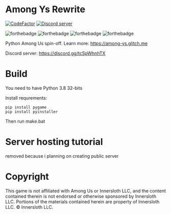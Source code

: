 # Among Ys Rewrite

[![CodeFactor](https://www.codefactor.io/repository/github/milena-kos/among-ys-rewrite/badge)](https://www.codefactor.io/repository/github/milena-kos/among-ys-rewrite)
[![Discord server](https://img.shields.io/discord/776546039804330005.svg?label=&logo=discord&logoColor=ffffff&color=7389D8&labelColor=6A7EC2)](https://discord.gg/EuDqUCkDf6)

![forthebadge](https://forthebadge.com/images/badges/made-with-python.svg)
![forthebadge](https://forthebadge.com/images/badges/60-percent-of-the-time-works-every-time.svg)
![forthebadge](https://forthebadge.com/images/badges/built-with-love.svg)
![forthebadge](https://forthebadge.com/images/badges/it-works-why.svg)

Python Among Us spin-off.
Learn more:
https://among-ys.glitch.me

Discord server:
https://discord.gg/tcSpWhnhTX

# Build

You need to have Python 3.8 32-bits

Install requrements:

```
pip install pygame
pip install pyinstaller
```

Then run make.bat

# Server hosting tutorial

removed because i planning on creating public server

# Copyright
This game is not affiliated with Among Us or Innersloth LLC, and the content contained therein is not endorsed or otherwise sponsored by Innersloth LLC. Portions of the materials contained herein are property of Innersloth LLC. © Innersloth LLC.
